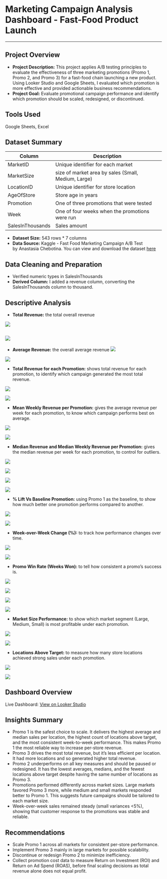 # Marketing Campaign Analysis Dashboard - Fast-Food Product Launch
---
## Project Overview
- **Project Description:** This project applies A/B testing principles to evaluate the effectiveness of three marketing promotions (Promo 1, Promo 2, and Promo 3) for a fast-food chain launching a new product. Using Looker Studio and Google Sheets, I evaluated which promotion is more effective and provided actionable business recommendations.
- **Project Goal:** Evaluate promotional campaign performance and identify which promotion should be scaled, redesigned, or discontinued.

## Tools Used
Google Sheets, Excel

## Dataset Summary
|Column	          | Description                                        |
|-----------------|----------------------------------------------------|
|MarketID	        | Unique identifier for each market                  |
|MarketSize	      | size of market area by sales (Small, Medium, Large)|
|LocationID	      | Unique identifier for store location               |
|AgeOfStore	      | Store age in years                                 |
|Promotion	      | One of three promotions that were tested           |
|Week             |	One of four weeks when the promotions were run     |
|SalesInThousands | Sales amount                                       |

- **Dataset Size:** 543 rows * 7 columns
- **Data Source:**  Kaggle - Fast Food Marketing Campaign A/B Test by Anastasia Chebotina.
  You can view and download the dataset [here](https://github.com/Winner-Dimiri/Marketing-Campaign-Analysis-Dashboard-A-B-Testing-Looker-Studio-Google-Sheets/blob/main/Marketing%20Campaign%20Data%20-%20Campaign_Data.csv)


## Data Cleaning and Preparation
- Verified numeric types in SalesInThousands
- **Derived Column:** I added a revenue column, converting the SalesInThousands column to thousand.

## Descriptive Analysis
- **Total Revenue:** the total overall revenue

![](https://github.com/Winner-Dimiri/Marketing-Campaign-Analysis-Dashboard-A-B-Testing-Looker-Studio-Google-Sheets/blob/main/images/Total%20Total%20Revenue%20Function.png)

![](https://github.com/Winner-Dimiri/Marketing-Campaign-Analysis-Dashboard-A-B-Testing-Looker-Studio-Google-Sheets/blob/main/images/Total%20Total%20Revenue%20Output.png)
---
- **Average Revenue:** the overall average revenue
![](https://github.com/Winner-Dimiri/Marketing-Campaign-Analysis-Dashboard-A-B-Testing-Looker-Studio-Google-Sheets/blob/main/images/Average%20Revenue%20Overall%20Function.png)

![](https://github.com/Winner-Dimiri/Marketing-Campaign-Analysis-Dashboard-A-B-Testing-Looker-Studio-Google-Sheets/blob/main/images/Average%20Revenue%20Overall%20Output.png)

- **Total Revenue for each Promotion:** shows total revenue for each promotion, to identify which campaign generated the most total revenue.

![](https://github.com/Winner-Dimiri/Marketing-Campaign-Analysis-Dashboard-A-B-Testing-Looker-Studio-Google-Sheets/blob/main/images/Total%20Revenue%20Function.png)

![](https://github.com/Winner-Dimiri/Marketing-Campaign-Analysis-Dashboard-A-B-Testing-Looker-Studio-Google-Sheets/blob/main/images/Total%20Revenue%20Output.png)


- **Mean Weekly Revenue per Promotion:** gives the average revenue per week for each promotion, to know which campaign performs best on average.

![](https://github.com/Winner-Dimiri/Marketing-Campaign-Analysis-Dashboard-A-B-Testing-Looker-Studio-Google-Sheets/blob/main/images/Average%20Revenue%20Weekly%20Function.png)

![](https://github.com/Winner-Dimiri/Marketing-Campaign-Analysis-Dashboard-A-B-Testing-Looker-Studio-Google-Sheets/blob/main/Average%20Revenue%20Weekly%20Output.png)

- **Median Revenue and Median Weekly Revenue per Promotion:** gives the median revenue per week for each promotion, to control for outliers.

![](https://github.com/Winner-Dimiri/Marketing-Campaign-Analysis-Dashboard-A-B-Testing-Looker-Studio-Google-Sheets/blob/main/Median%20Revenue%20Function.png)

![](https://github.com/Winner-Dimiri/Marketing-Campaign-Analysis-Dashboard-A-B-Testing-Looker-Studio-Google-Sheets/blob/main/Median%20Revenue%20Output.png)

![](https://github.com/Winner-Dimiri/Marketing-Campaign-Analysis-Dashboard-A-B-Testing-Looker-Studio-Google-Sheets/blob/main/Median%20Weekly%20Revenue%20Function.png)

![](https://github.com/Winner-Dimiri/Marketing-Campaign-Analysis-Dashboard-A-B-Testing-Looker-Studio-Google-Sheets/blob/main/Median%20Revenue%20Weekly%20Output.png)

- **% Lift Vs Baseline Promotion:** using Promo 1 as the baseline, to show how much better one promotion performs compared to another.

![](https://github.com/Winner-Dimiri/Marketing-Campaign-Analysis-Dashboard-A-B-Testing-Looker-Studio-Google-Sheets/blob/main/Lift%20Vs%20Baseline%20Promo%20Function.png)

![](https://github.com/Winner-Dimiri/Marketing-Campaign-Analysis-Dashboard-A-B-Testing-Looker-Studio-Google-Sheets/blob/main/Lift%20Vs%20Baseline%20Promo%20Output.png)

- **Week-over-Week Change (%):** to track how performance changes over time.

![](https://github.com/Winner-Dimiri/Marketing-Campaign-Analysis-Dashboard-A-B-Testing-Looker-Studio-Google-Sheets/blob/main/Week%20Over%20Week%20Function.png)

![](https://github.com/Winner-Dimiri/Marketing-Campaign-Analysis-Dashboard-A-B-Testing-Looker-Studio-Google-Sheets/blob/main/Week%20Over%20Week%20Output.png)

- **Promo Win Rate (Weeks Won):** to tell how consistent a promo’s success is.

![](https://github.com/Winner-Dimiri/Marketing-Campaign-Analysis-Dashboard-A-B-Testing-Looker-Studio-Google-Sheets/blob/main/Promo%20Win%20Rate%20Function%201.png)

![](https://github.com/Winner-Dimiri/Marketing-Campaign-Analysis-Dashboard-A-B-Testing-Looker-Studio-Google-Sheets/blob/main/Promo%20Win%20Output%201.png)

![](https://github.com/Winner-Dimiri/Marketing-Campaign-Analysis-Dashboard-A-B-Testing-Looker-Studio-Google-Sheets/blob/main/Promo%20Win%20Rate%20Function%202.png)

![](https://github.com/Winner-Dimiri/Marketing-Campaign-Analysis-Dashboard-A-B-Testing-Looker-Studio-Google-Sheets/blob/main/Promo%20Win%20Rate%20Output.png)

- **Market Size Performance:** to show which market segment (Large, Medium, Small) is most profitable under each promotion.

![](https://github.com/Winner-Dimiri/Marketing-Campaign-Analysis-Dashboard-A-B-Testing-Looker-Studio-Google-Sheets/blob/main/Market%20Size%20Performance%20Function.png)

![](https://github.com/Winner-Dimiri/Marketing-Campaign-Analysis-Dashboard-A-B-Testing-Looker-Studio-Google-Sheets/blob/main/Market%20Size%20Performance%20Output.png)

- **Locations Above Target:** to measure how many store locations achieved strong sales under each promotion.

![](https://github.com/Winner-Dimiri/Marketing-Campaign-Analysis-Dashboard-A-B-Testing-Looker-Studio-Google-Sheets/blob/main/Locations%20Above%20Target%20Function.png)

![](https://github.com/Winner-Dimiri/Marketing-Campaign-Analysis-Dashboard-A-B-Testing-Looker-Studio-Google-Sheets/blob/main/Locations%20Above%20Target%20Output.png)

## Dashboard Overview

Live Dashboard: [View on Looker Studio](https://lookerstudio.google.com/reporting/1a947eb6-5ad5-410f-b8a4-0849ecc3bd95/page/uT5bF/edit)

## Insights Summary 
- Promo 1 is the safest choice to scale. It delivers the highest average and median sales per location, the highest count of locations above target, and the most consistent week-to-week performance. This makes Promo 1 the most reliable way to increase per-store revenue.
- Promo 3 drives the most total revenue, but it’s less efficient per location. It had more locations and so generated higher total revenue.
- Promo 2 underperforms on all key measures and should be paused or redesigned. It has the lowest averages, medians, and the fewest locations above target despite having the same number of locations as Promo 3.
- Promotions performed differently across market sizes. Large markets favored Promo 3 more, while medium and small markets responded better to Promo 1. This suggests future campaigns should be tailored to each market size.
- Week-over-week sales remained steady (small variances <5%), showing that customer response to the promotions was stable and reliable.

## Recommendations
- Scale Promo 1 across all markets for consistent per-store performance.
- Implement Promo 3 mainly in large markets for possible scalability.
- Discontinue or redesign Promo 2 to minimize inefficiency.
- Collect promotion cost data to measure Return on Investment (ROI) and Return on Ad Spend (ROAS), before final scaling decisions as total revenue alone does not equal profit.


